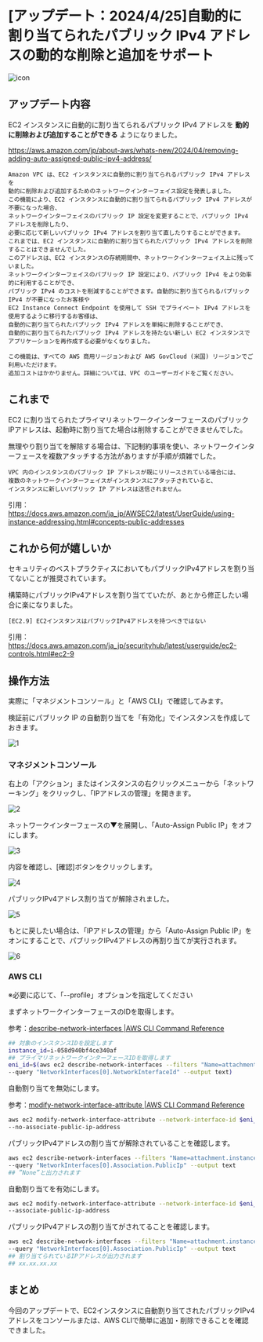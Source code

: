 # [アップデート：2024/4/25]自動的に割り当てられたパブリック IPv4 アドレスの動的な削除と追加をサポート

![icon](/images/icons/64/Arch_Amazon-EC2_64.png)

## アップデート内容

EC2 インスタンスに自動的に割り当てられるパブリック IPv4 アドレスを **動的に削除および追加することができる** ようになりました。

https://aws.amazon.com/jp/about-aws/whats-new/2024/04/removing-adding-auto-assigned-public-ipv4-address/

```text
Amazon VPC は、EC2 インスタンスに自動的に割り当てられるパブリック IPv4 アドレスを
動的に削除および追加するためのネットワークインターフェイス設定を発表しました。
この機能により、EC2 インスタンスに自動的に割り当てられるパブリック IPv4 アドレスが不要になった場合、
ネットワークインターフェイスのパブリック IP 設定を変更することで、パブリック IPv4 アドレスを削除したり、
必要に応じて新しいパブリック IPv4 アドレスを割り当て直したりすることができます。
これまでは、EC2 インスタンスに自動的に割り当てられたパブリック IPv4 アドレスを削除することはできませんでした。
このアドレスは、EC2 インスタンスの存続期間中、ネットワークインターフェイス上に残っていました。
ネットワークインターフェイスのパブリック IP 設定により、パブリック IPv4 をより効率的に利用することができ、
パブリック IPv4 のコストを削減することができます。自動的に割り当てられるパブリック IPv4 が不要になったお客様や
EC2 Instance Connect Endpoint を使用して SSH でプライベート IPv4 アドレスを使用するように移行するお客様は、
自動的に割り当てられたパブリック IPv4 アドレスを単純に削除することができ、
自動的に割り当てられたパブリック IPv4 アドレスを持たない新しい EC2 インスタンスでアプリケーションを再作成する必要がなくなりました。

この機能は、すべての AWS 商用リージョンおよび AWS GovCloud (米国) リージョンでご利用いただけます。
追加コストはかかりません。詳細については、VPC のユーザーガイドをご覧ください。
```

## これまで

EC2 に割り当てられたプライマリネットワークインターフェースのパブリックIPアドレスは、起動時に割り当てた場合は削除することができませんでした。

無理やり割り当てを解除する場合は、下記制約事項を使い、ネットワークインターフェースを複数アタッチする方法がありますが手順が煩雑でした。

```text
VPC 内のインスタンスのパブリック IP アドレスが既にリリースされている場合には、
複数のネットワークインターフェイスがインスタンスにアタッチされていると、
インスタンスに新しいパブリック IP アドレスは送信されません。
```
引用：https://docs.aws.amazon.com/ja_jp/AWSEC2/latest/UserGuide/using-instance-addressing.html#concepts-public-addresses


## これから何が嬉しいか

セキュリティのベストプラクティスにおいてもパブリックIPv4アドレスを割り当てないことが推奨されています。

構築時にパブリックIPv4アドレスを割り当てていたが、あとから修正したい場合に楽になりました。

```text
[EC2.9] EC2インスタンスはパブリックIPv4アドレスを持つべきではない
```
引用：https://docs.aws.amazon.com/ja_jp/securityhub/latest/userguide/ec2-controls.html#ec2-9

## 操作方法

実際に「マネジメントコンソール」と「AWS CLI」で確認してみます。

検証前にパブリック IP の自動割り当てを「有効化」でインスタンスを作成しておきます。

![1](/images/ec2-remove-pubipadr/1.jpg)

### マネジメントコンソール

右上の「アクション」またはインスタンスの右クリックメニューから「ネットワーキング」をクリックし、「IPアドレスの管理」を開きます。

![2](/images/ec2-remove-pubipadr/2.jpg)

ネットワークインターフェースの▼を展開し、「Auto-Assign Public IP」をオフにします。

![3](/images/ec2-remove-pubipadr/3.jpg)

内容を確認し、[確認]ボタンをクリックします。

![4](/images/ec2-remove-pubipadr/4.jpg)

パブリックIPv4アドレス割り当てが解除されました。

![5](/images/ec2-remove-pubipadr/5.jpg)

もとに戻したい場合は、「IPアドレスの管理」から「Auto-Assign Public IP」をオンにすることで、パブリックIPv4アドレスの再割り当てが実行されます。

![6](/images/ec2-remove-pubipadr/6.jpg)

### AWS CLI

※必要に応じて、「--profile」オプションを指定してください

まずネットワークインターフェースのIDを取得します。

参考：[describe-network-interfaces |AWS CLI Command Reference](https://docs.aws.amazon.com/cli/latest/reference/ec2/describe-network-interfaces.html)

```sh
## 対象のインスタンスIDを設定します
instance_id=i-058d940bf4ce340af
## プライマリネットワークインターフェースIDを取得します
eni_id=$(aws ec2 describe-network-interfaces --filters "Name=attachment.instance-id,Values=$instance_id" \
--query "NetworkInterfaces[0].NetworkInterfaceId" --output text)
```

自動割り当てを無効にします。

参考：[modify-network-interface-attribute |AWS CLI Command Reference](https://docs.aws.amazon.com/cli/latest/reference/ec2/modify-network-interface-attribute.html)

```sh
aws ec2 modify-network-interface-attribute --network-interface-id $eni_id \
--no-associate-public-ip-address
```

パブリックIPv4アドレスの割り当てが解除されていることを確認します。

```sh
aws ec2 describe-network-interfaces --filters "Name=attachment.instance-id,Values=$instance_id" \
--query "NetworkInterfaces[0].Association.PublicIp" --output text
## ”None”と出力されます
```

自動割り当てを有効にします。

```sh
aws ec2 modify-network-interface-attribute --network-interface-id $eni_id \
--associate-public-ip-address
```

パブリックIPv4アドレスの割り当てがされてることを確認します。

```sh
aws ec2 describe-network-interfaces --filters "Name=attachment.instance-id,Values=$instance_id" \
--query "NetworkInterfaces[0].Association.PublicIp" --output text
## 割り当てられているIPアドレスが出力されます
## xx.xx.xx.xx
```

## まとめ

今回のアップデートで、EC2インスタンスに自動割り当てされたパブリックIPv4アドレスをコンソールまたは、AWS CLIで簡単に追加・削除できることを確認できました。
